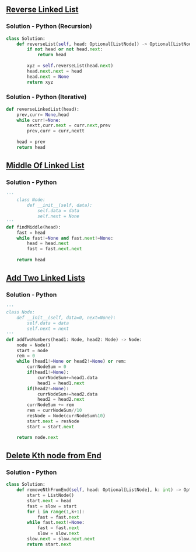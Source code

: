 ## [Reverse Linked List](https://leetcode.com/problems/reverse-linked-list/)

### Solution - Python (Recursion)

```python
class Solution:
    def reverseList(self, head: Optional[ListNode]) -> Optional[ListNode]:
        if not head or not head.next:
            return head
        
        xyz = self.reverseList(head.next)
        head.next.next = head
        head.next = None
        return xyz
```

### Solution - Python (Iterative)

```python
def reverseLinkedList(head):
    prev,curr= None,head
    while curr!=None:
        nextt,curr.next = curr.next,prev
        prev,curr = curr,nextt
    
    head = prev
    return head
```
## [Middle Of Linked List](https://www.codingninjas.com/studio/problems/middle-of-linked-list_973250)

### Solution - Python

```python
'''
    class Node:
        def __init__(self, data):
            self.data = data
            self.next = None
'''
def findMiddle(head):
    fast = head
    while fast!=None and fast.next!=None:
        head = head.next
        fast = fast.next.next
    
    return head
```

## [Add Two Linked Lists](https://www.codingninjas.com/studio/problems/add-two-numbers-as-linked-lists_1170520)

### Solution - Python

```python
'''
class Node:
    def __init__(self, data=0, next=None):
        self.data = data
        self.next = next
'''
def addTwoNumbers(head1: Node, head2: Node) -> Node:
    node = Node()
    start = node
    rem = 0
    while (head1!=None or head2!=None) or rem: 
        currNodeSum = 0
        if(head1!=None):
            currNodeSum+=head1.data
            head1 = head1.next
        if(head2!=None):
            currNodeSum+=head2.data
            head2 = head2.next       
        currNodeSum += rem
        rem = currNodeSum//10
        resNode = Node(currNodeSum%10)
        start.next = resNode
        start = start.next

    return node.next
```

## [Delete Kth node from End](https://leetcode.com/problems/remove-nth-node-from-end-of-list)

### Solution - Python

```python
class Solution:
    def removeNthFromEnd(self, head: Optional[ListNode], k: int) -> Optional[ListNode]:
        start = ListNode()
        start.next = head
        fast = slow = start
        for i in range(1,k+1):
            fast = fast.next
        while fast.next!=None:
            fast = fast.next
            slow = slow.next
        slow.next = slow.next.next
        return start.next
```